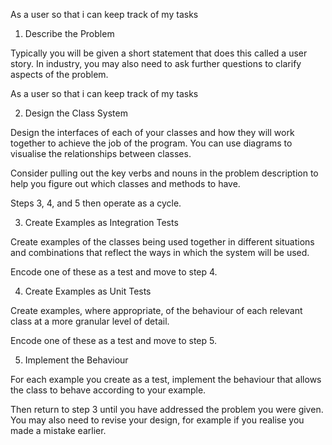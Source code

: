 As a user 
so that i can keep track of my tasks 

1. Describe the Problem

Typically you will be given a short statement that does this called a user story. In industry, you may also need to ask further questions to clarify aspects of the problem.

As a user 
so that i can keep track of my tasks 

2. Design the Class System

Design the interfaces of each of your classes and how they will work together to achieve the job of the program. You can use diagrams to visualise the relationships between classes.

Consider pulling out the key verbs and nouns in the problem description to help you figure out which classes and methods to have.

Steps 3, 4, and 5 then operate as a cycle.

3. Create Examples as Integration Tests

Create examples of the classes being used together in different situations and combinations that reflect the ways in which the system will be used.

Encode one of these as a test and move to step 4.

4. Create Examples as Unit Tests

Create examples, where appropriate, of the behaviour of each relevant class at a more granular level of detail.

Encode one of these as a test and move to step 5.

5. Implement the Behaviour

For each example you create as a test, implement the behaviour that allows the class to behave according to your example.

Then return to step 3 until you have addressed the problem you were given. You may also need to revise your design, for example if you realise you made a mistake earlier.